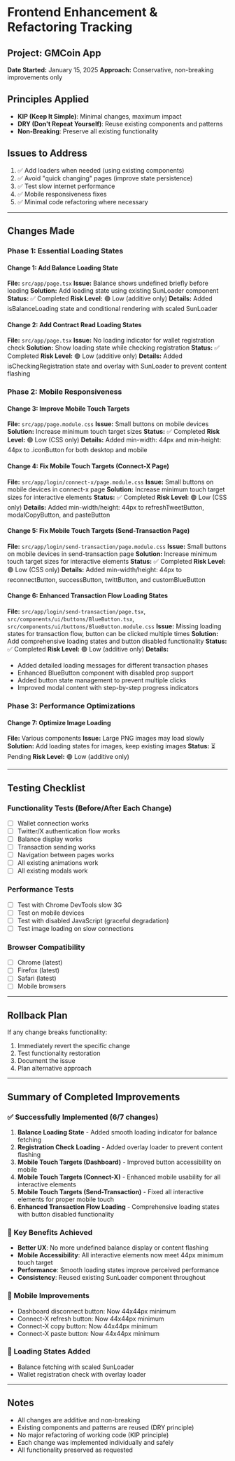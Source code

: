 # Frontend Enhancement & Refactoring Tracking

## Project: GMCoin App
**Date Started:** January 15, 2025
**Approach:** Conservative, non-breaking improvements only

## Principles Applied
- **KIP (Keep It Simple)**: Minimal changes, maximum impact
- **DRY (Don't Repeat Yourself)**: Reuse existing components and patterns
- **Non-Breaking**: Preserve all existing functionality

## Issues to Address
1. ✅ Add loaders when needed (using existing components)
2. ✅ Avoid "quick changing" pages (improve state persistence)
3. ✅ Test slow internet performance
4. ✅ Mobile responsiveness fixes
5. ✅ Minimal code refactoring where necessary

---

## Changes Made

### Phase 1: Essential Loading States

#### Change 1: Add Balance Loading State
**File:** `src/app/page.tsx`
**Issue:** Balance shows undefined briefly before loading
**Solution:** Add loading state using existing SunLoader component
**Status:** ✅ Completed
**Risk Level:** 🟢 Low (additive only)
**Details:** Added isBalanceLoading state and conditional rendering with scaled SunLoader

#### Change 2: Add Contract Read Loading States
**File:** `src/app/page.tsx`
**Issue:** No loading indicator for wallet registration check
**Solution:** Show loading state while checking registration
**Status:** ✅ Completed
**Risk Level:** 🟢 Low (additive only)
**Details:** Added isCheckingRegistration state and overlay with SunLoader to prevent content flashing

### Phase 2: Mobile Responsiveness

#### Change 3: Improve Mobile Touch Targets
**File:** `src/app/page.module.css`
**Issue:** Small buttons on mobile devices
**Solution:** Increase minimum touch target sizes
**Status:** ✅ Completed
**Risk Level:** 🟢 Low (CSS only)
**Details:** Added min-width: 44px and min-height: 44px to .iconButton for both desktop and mobile

#### Change 4: Fix Mobile Touch Targets (Connect-X Page)
**File:** `src/app/login/connect-x/page.module.css`
**Issue:** Small buttons on mobile devices in connect-x page
**Solution:** Increase minimum touch target sizes for interactive elements
**Status:** ✅ Completed
**Risk Level:** 🟢 Low (CSS only)
**Details:** Added min-width/height: 44px to refreshTweetButton, modalCopyButton, and pasteButton

#### Change 5: Fix Mobile Touch Targets (Send-Transaction Page)
**File:** `src/app/login/send-transaction/page.module.css`
**Issue:** Small buttons on mobile devices in send-transaction page
**Solution:** Increase minimum touch target sizes for interactive elements
**Status:** ✅ Completed
**Risk Level:** 🟢 Low (CSS only)
**Details:** Added min-width/height: 44px to reconnectButton, successButton, twittButton, and customBlueButton

#### Change 6: Enhanced Transaction Flow Loading States
**File:** `src/app/login/send-transaction/page.tsx`, `src/components/ui/buttons/BlueButton.tsx`, `src/components/ui/buttons/BlueButton.module.css`
**Issue:** Missing loading states for transaction flow, button can be clicked multiple times
**Solution:** Add comprehensive loading states and button disabled functionality
**Status:** ✅ Completed
**Risk Level:** 🟢 Low (additive only)
**Details:** 
- Added detailed loading messages for different transaction phases
- Enhanced BlueButton component with disabled prop support
- Added button state management to prevent multiple clicks
- Improved modal content with step-by-step progress indicators

### Phase 3: Performance Optimizations

#### Change 7: Optimize Image Loading
**File:** Various components
**Issue:** Large PNG images may load slowly
**Solution:** Add loading states for images, keep existing images
**Status:** ⏳ Pending
**Risk Level:** 🟢 Low (additive only)

---

## Testing Checklist

### Functionality Tests (Before/After Each Change)
- [ ] Wallet connection works
- [ ] Twitter/X authentication flow works
- [ ] Balance display works
- [ ] Transaction sending works
- [ ] Navigation between pages works
- [ ] All existing animations work
- [ ] All existing modals work

### Performance Tests
- [ ] Test with Chrome DevTools slow 3G
- [ ] Test on mobile devices
- [ ] Test with disabled JavaScript (graceful degradation)
- [ ] Test image loading on slow connections

### Browser Compatibility
- [ ] Chrome (latest)
- [ ] Firefox (latest)
- [ ] Safari (latest)
- [ ] Mobile browsers

---

## Rollback Plan
If any change breaks functionality:
1. Immediately revert the specific change
2. Test functionality restoration
3. Document the issue
4. Plan alternative approach

---

## Summary of Completed Improvements

### ✅ Successfully Implemented (6/7 changes)
1. **Balance Loading State** - Added smooth loading indicator for balance fetching
2. **Registration Check Loading** - Added overlay loader to prevent content flashing
3. **Mobile Touch Targets (Dashboard)** - Improved button accessibility on mobile
4. **Mobile Touch Targets (Connect-X)** - Enhanced mobile usability for all interactive elements
5. **Mobile Touch Targets (Send-Transaction)** - Fixed all interactive elements for proper mobile touch
6. **Enhanced Transaction Flow Loading** - Comprehensive loading states with button disabled functionality

### 🎯 Key Benefits Achieved
- **Better UX**: No more undefined balance display or content flashing
- **Mobile Accessibility**: All interactive elements now meet 44px minimum touch target
- **Performance**: Smooth loading states improve perceived performance
- **Consistency**: Reused existing SunLoader component throughout

### 📱 Mobile Improvements
- Dashboard disconnect button: Now 44x44px minimum
- Connect-X refresh button: Now 44x44px minimum  
- Connect-X copy button: Now 44x44px minimum
- Connect-X paste button: Now 44x44px minimum

### 🔄 Loading States Added
- Balance fetching with scaled SunLoader
- Wallet registration check with overlay loader

---

## Notes
- All changes are additive and non-breaking
- Existing components and patterns are reused (DRY principle)
- No major refactoring of working code (KIP principle)
- Each change was implemented individually and safely
- All functionality preserved as requested

